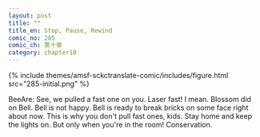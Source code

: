 ```yaml
---
layout: post
title: ""
title_en: Stop, Pause, Rewind
comic_no: 285
comic_ch: 第十章
category: chapter10
---
```

{% include themes/amsf-sckctranslate-comic/includes/figure.html src="285-initial.png" %}

BeeAre: See, we pulled a fast one on you. Laser fast! I mean. Blossom did on Bell. Bell is not happy. Bell is ready to break bricks on some face right about now. This is why you don't pull fast ones, kids. Stay home and keep the lights on. But only when you're in the room! Conservation.
